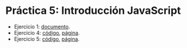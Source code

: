 # Práctica 5: Introducción JavaScript

* Ejercicio 1: [documento](https://docs.google.com/document/d/1v9HteyqI_cv-gIEb32NXnbCniwBrjEe3KjYcVeq5Xk0/edit?usp=sharing).
* Ejercicio 4: [código](https://github.com/alu0101070650/uya-practicas-grupo13/blob/master/practica5/ejercicio4/ejercicio4.js), [página](https://alu0101070650.github.io/uya-practicas-grupo13/practica5/ejercicio4/ejercicio4.html).
* Ejercicio 5: [código](https://github.com/alu0101070650/uya-practicas-grupo13/blob/master/practica5/ejercicio5/ejercicio5.js), [página](https://alu0101070650.github.io/uya-practicas-grupo13/practica5/ejercicio5/ejercicio5.html).
